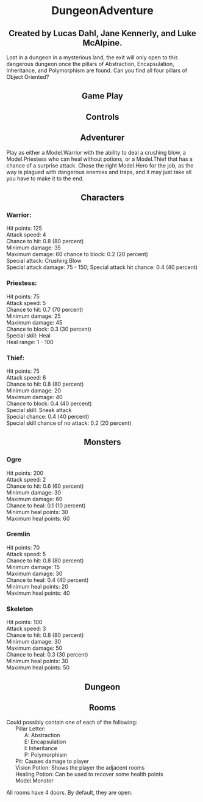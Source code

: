 <div align="center">

# DungeonAdventure
</div>

<div align="center">

## Created by Lucas Dahl, Jane Kennerly, and Luke McAlpine.
</div>

Lost in a dungeon in a mysterious land, the exit will only open to this dangerous dungeon once the pillars of Abstraction, Encapsulation, Inheritance, and Polymorphism are found. Can you find all four pillars of Object Oriented?


<div align="center">

## Game Play
</div>

<div align="center">

## Controls
</div>

<div align="center">

## Adventurer
</div>

Play as either a Model.Warrior with the ability to deal a crushing blow, a Model.Priestess who can heal without potions, or a Model.Thief that has a chance of a surprise attack.
Chose the right Model.Hero for the job, as the way is plagued with dangerous enemies and traps, and it may just take all you have to make it to the end.

<div align="center">

## Characters
</div>


### Warrior: <br>
Hit points: 125 <br>
Attack speed: 4 <br>
Chance to hit: 0.8 (80 percent) <br>
Minimum damage: 35 <br>
Maximum damage: 60
chance to block: 0.2 (20 percent)<br>
Special attack: Crushing Blow<br>
Special attack damage: 75 - 150;
Special attack hit chance: 0.4 (40 percent)<br>

### Priestess: <br>
Hit points: 75 <br>
Attack speed: 5 <br>
Chance to hit: 0.7 (70 percent) <br>
Minimum damage: 25 <br>
Maximum damage: 45 <br>
Chance to block: 0.3 (30 percent) <br>
Special skill: Heal <br>
Heal range: 1 - 100<br>

### Thief: <br>
Hit points: 75 <br>
Attack speed: 6 <br>
Chance to hit: 0.8 (80 percent) <br>
Minimum damage: 20 <br>
Maximum damage: 40 <br>
Chance to block: 0.4 (40 percent) <br>
Special skill: Sneak attack <br>
Special chance: 0.4 (40 percent) <br>
Special skill chance of no attack: 0.2 (20 percent) <br>

<div align="center">

## Monsters
</div>

### Ogre <br>
Hit points: 200 <br>
Attack speed: 2 <br>
Chance to hit: 0.6 (60 percent) <br>
Minimum damage: 30 <br>
Maximum damage: 60 <br>
Chance to heal: 0.1 (10 percent) <br>
Minimum heal points: 30 <br>
Maximum heal points: 60 <br>

### Gremlin <br>
Hit points: 70 <br>
Attack speed: 5 <br>
Chance to hit: 0.8 (80 percent) <br>
Minimum damage: 15 <br>
Maximum damage: 30 <br>
Chance to heal: 0.4 (40 percent) <br>
Minimum heal points: 20 <br>
Maximum heal points: 40 <br>

### Skeleton <br>
Hit points: 100 <br>
Attack speed: 3 <br>
Chance to hit: 0.8 (80 percent) <br>
Minimum damage: 30 <br>
Maximum damage: 50 <br>
Chance to heal: 0.3 (30 percent) <br>
Minimum heal points: 30 <br>
Maximum heal points: 50 <br>

<div align="center">

## Dungeon
</div>

<div align="center">

## Rooms
</div>
Could possibly contain one of each of the following: <br>
&nbsp;&nbsp;&nbsp;&nbsp;&nbsp;&nbsp;Pillar Letter: <br>
&nbsp;&nbsp;&nbsp;&nbsp;&nbsp;&nbsp;&nbsp;&nbsp;&nbsp;&nbsp;&nbsp;&nbsp;A: Abstraction <br>
&nbsp;&nbsp;&nbsp;&nbsp;&nbsp;&nbsp;&nbsp;&nbsp;&nbsp;&nbsp;&nbsp;&nbsp;E: Encapsulation <br>
&nbsp;&nbsp;&nbsp;&nbsp;&nbsp;&nbsp;&nbsp;&nbsp;&nbsp;&nbsp;&nbsp;&nbsp;I: Inheritance <br>
&nbsp;&nbsp;&nbsp;&nbsp;&nbsp;&nbsp;&nbsp;&nbsp;&nbsp;&nbsp;&nbsp;&nbsp;P: Polymorphism <br>
&nbsp;&nbsp;&nbsp;&nbsp;&nbsp;&nbsp;Pit: Causes damage to player <br>
&nbsp;&nbsp;&nbsp;&nbsp;&nbsp;&nbsp;Vision Potion: Shows the player the adjacent rooms <br>
&nbsp;&nbsp;&nbsp;&nbsp;&nbsp;&nbsp;Healing Potion: Can be used to recover some health points <br>
&nbsp;&nbsp;&nbsp;&nbsp;&nbsp;&nbsp;Model.Monster <br>

All rooms have 4 doors. By default, they are open. <br>

